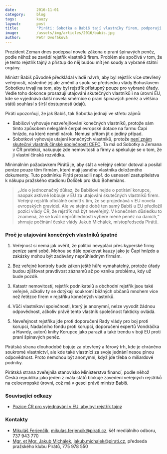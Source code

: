 ```yaml
---
date:         2016-11-01
category:     blog
tags:         kauzy
layout:       post
title:        "Piráti: Sobotka a Babiš tají vlastníky firem, podporují tím korupci."
image:        /assets/img/articles/2016/babis.jpg
author:       Petr Dvořáková
---
```


Prezident Zeman dnes podepsal novelu zákona o praní špinavých peněz, podle něhož se zavádí rejstřík vlastníků firem. Problém ale spočívá v tom, že je tento rejstřík tajný a přístup do něj budou mít jen soudy a vybrané státní orgány.

Ministr Babiš původně předkládal vládě návrh, aby byl rejstřík více otevřený veřejnosti, následně jej ale změnil a spolu se předsedou vlády Bohuslavem Sobotkou trvají na tom, aby byl rejstřík přístupný pouze pro vybrané úřady. Vedle toho dokonce prosazují utajování skutečných vlastníků i na úrovni EU, kde se vyjednává další novela směrnice o praní špinavých peněz a většina států souhlasí s širší dostupností údajů.

Piráti upozorňují, že jak Babiš, tak Sobotka jednají ve střetu zájmů:

* Babišovi vyhovuje nezveřejňování konečných vlastníků, protože sám tímto způsobem nelegálně čerpal evropské dotace na farmu Čapí hnízdo, na které neměl nárok. Nemusí přitom jít o jediný případ.
* Sobotkovi vyhovuje utajení konečných vlastníků, protože [není znám skutečný vlastník čínské společnosti CEFC](http://hlidacipes.org/patrani-po-korenech-tvrdikovy-cefc-v-cine-nahrava-spekulacim-konecny-vlastnik-dve-esrocka-majitele-neznami/). Ta má od Sobotky a Zemana v ČR protekci, nakupuje zde nemovitosti a firmy a spekuluje se o tom, že ji vlastní čínská rozvědka.

Minimálním požadavkem Pirátů je, aby stát a veřejný sektor dotoval a posílal peníze pouze těm firmám, které mají jasného vlastníka doloženého dokumenty. Tuto podmínku Piráti prosadili např. do usnesení zastupitelstva k nákupu pražského stadionu Ďolíček pro klub Bohemians.

> „Jde o jednoznačný důkaz, že Babišovi nejde o potírání korupce, naopak aktivně lobbuje v EU za utajování skutečných vlastníků firem. Veřejný rejstřík oficiálně odmítl s tím, že se projednává v EU novela evropských pravidel. Ale ve stejné době ten samý Babiš u EU předložil pozici vlády ČR, že rejstřík má být neveřejný. V konečném důsledku to znamená, že se kvůli neprůhlednosti vybere méně peněz na daních,“ shrnuje počínání české vlády Jakub Michálek, místopředseda Pirátů.

### Proč je utajování konečných vlastníků špatné

1. Veřejnost si nemá jak ověřit, že politici nevyplácí přes kyperské firmy peníze sami sobě. Mohou se dále opakovat kauzy jako je Čapí hnízdo a zakázky mohou být zadávány neprůhledným firmám.

2. Bez veřejné kontroly bude zákon ještě hůře vymahatelný, protože úřady budou zjišťovat pravdivost záznamů až po vzniku problému, kdy už bude pozdě.

3. Katastr nemovitostí, rejstřík podnikatelů a obchodní rejstřík jsou také veřejné, ačkoliv ty se dotýkají soukromí běžných občanů mnohem více než řetězce firem v rejstříku konečných vlastníků.

4. Vůči vlastníkovi společnosti, který je anonymní, nelze vyvodit žádnou odpovědnost, ačkoliv právě tento vlastník společnost fakticky ovládá.

5. Neveřejnost rejstříku jde proti doporučení Rady vlády pro boj proti korupci, Nadačního fondu proti korupci, doporučení expertů Vondráčka a Havrdy, autorů knihy Korupce jako parazit a také trendu v boji EU proti praní špinavých peněz.

Pirátská strana dlouhodobě bojuje za otevřený a férový trh, kde je chráněno soukromé vlastnictví, ale kde také vlastníci za svoje jednání nesou plnou odpovědnost. Proto nemohou být anonymní, když jde třeba o miliardové podniky.

Pirátská strana zveřejnila stanovisko Ministerstva financí, podle něhož Česká republika jako jeden z mála států blokuje zavedení veřejných rejstříků na celoevropské úrovni, což má v gesci právě ministr Babiš.

### Související odkazy

* [Pozice ČR pro vyjednávání v EU, aby byl rejstřík tajný](https://github.com/pirati-byro/spisy-parl-2016/raw/master/3988-pozice-aml-smernice/03-castecne-odmitnuti-zadosti/priloha-k-poskytnuti.pdf)

### Kontakty

* [Mikuláš Ferjenčík](https://www.pirati.cz/lide/mikulas_ferjencik), [mikulas.ferjencik@pirati.cz](mailto:mikulas.ferjencik@pirati.cz), šéf mediálního odboru, 737 943 770
* [Mgr. et Mgr. Jakub Michálek](https://www.pirati.cz/lide/jakub_michalek), [jakub.michalek@pirati.cz](mailto:jakub.michalek@pirati.cz), předseda pražského klubu Pirátů, 775 978 550
